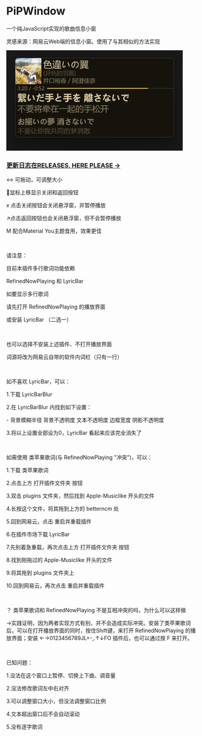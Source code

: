 # PiPWindow

一个纯JavaScript实现的歌曲信息小窗

灵感来源：网易云Web端的信息小窗。使用了与其相似的方法实现

![preview.png](https://github.com/Lukoning/PiPWindow/blob/dist/preview.png)

### <a href="https://github.com/Lukoning/PiPWindow/releases">更新日志在RELEASES, HERE PLEASE -></a>

<p>↔ 可拖动，可调整大小</p>
<p>🐀鼠标上移显示关闭和返回按钮</p>
<p>x 点击关闭按钮会关闭悬浮窗，并暂停播放</p>
<p>↗点击返回按钮也会关闭悬浮窗，但不会暂停播放</p>
<p>M 配合Material You主题食用，效果更佳</p>
<br />
<p>请注意：</p>
<p>目前本插件多行歌词功能依赖</p>
<p>RefinedNowPlaying 和 LyricBar</p>
<p>如要显示多行歌词</p>
<p>请先打开 RefinedNowPlaying 的播放界面</p>
<p>或安装 LyricBar （二选一）</p>
<br />
<p>也可以选择不安装上述插件、不打开播放界面</p>
<p>词源将改为网易云自带的软件内词栏（只有一行）</p>
<br />
<p>如不喜欢 LyricBar，可以：</p>
<p>1.下载 LyricBarBlur</p>
<p>2.在 LyricBarBlur 内找到如下设置：</p>
<p> - 背景模糊半径 背景不透明度 文本不透明度 边框宽度 阴影不透明度</p>
<p>3.将以上设置全部设为0，LyricBar 看起来应该完全消失了</p>
<br />
<p>如需使用 类苹果歌词(与 RefinedNowPlaying "冲突")，可以：</p>
<p>1.下载 类苹果歌词</p>
<p>2.点击上方 打开插件文件夹 按钮</p>
<p>3.双击 plugins 文件夹，然后找到 Apple-Musiclike 开头的文件</p>
<p>4.长按这个文件，将其拖到上方的 betterncm 处</p>
<p>5.回到网易云，点击 重启并重载插件</p>
<p>6.在插件市场下载 LyricBar</p>
<p>7.先别着急重载，再次点击上方 打开插件文件夹 按钮</p>
<p>8.找到刚拖过的 Apple-Musiclike 开头的文件</p>
<p>9.将其拖到 plugins 文件夹上</p>
<p>10.回到网易云，再次点击 重启并重载插件</p>
<br />
<p>？ 类苹果歌词和 RefinedNowPlaying 不是互相冲突的吗，为什么可以这样做</p>
<p>->实践证明，因为两者实现方式有别，并不会造成实际冲突。安装了类苹果歌词后，可以在打开播放界面的同时，按住Shift键，来打开 RefinedNowPlaying 的播放界面；安装 ←→0123456789JL+-,.↑↓FO 插件后，也可以通过按 F 来打开。</p>
<br />
<p>已知问题：</p>
<p>1.没法在这个窗口上暂停、切换上下曲、调音量</p>
<p>2.没法修改歌词左中右对齐</p>
<p>3.可以调整窗口大小，但没法调整窗口比例</p>
<p>4.文本超出窗口后不会自动滚动</p>
<p>5.没有逐字歌词</p>
